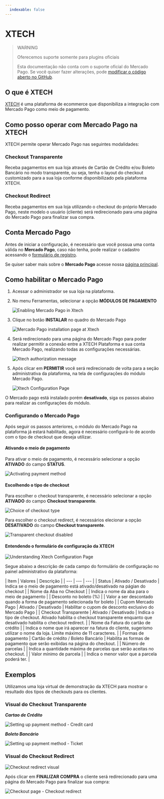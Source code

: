 ```yaml
---
  indexable: false
---
```

# XTECH

> WARNING
>
> Oferecemos suporte somente para plugins oficiais
>
> Esta documentação não conta com o suporte oficial do Mercado Pago. Se você quiser fazer alterações, pode [modificar o código aberto no GitHub](https://github.com/mercadopago/devsite-docs/blob/development/guides/plugins/unofficial/xtech.pt.md).

## O que é XTECH

[XTECH](https://www.xtechcommerce.com/) é uma plataforma de ecommerce que disponibiliza a integração com Mercado Pago como meio de pagamento.

## Como posso operar com Mercado Pago na XTECH

XTECH permite operar Mercado Pago nas seguintes modalidades:

### Checkout Transparente

Receba pagamentos em sua loja através de Cartão de Crédito e/ou Boleto Bancário no modo transparente, ou seja, tenha o layout do checkout customizado para a sua loja conforme disponibilizado pela plataforma XTECH.

### Checkout Redirect

Receba pagamentos em sua loja utilizando o checkout do próprio Mercado Pago, neste modelo o usuário (cliente) será redirecionado para uma página do Mercado Pago para finalizar sua compra.

## Conta Mercado Pago

Antes de iniciar a configuração, é necessário que você possua uma conta válida no **Mercado Pago**, caso não tenha, pode realizar o cadastro acessando o [formulário de registro](https://www.mercadopago.com.br/registration-mp?mode=mp).

Se quiser saber mais sobre o **Mercado Pago** acesse nossa [página principal](https://www.mercadopago.com.br/).

## Como habilitar o Mercado Pago

1. Acessar o administrador se sua loja na plataforma.
2. No menu Ferramentas, selecionar a opção **MÓDULOS DE PAGAMENTO**

    ![Enabling Mercado Pago in Xtech](/images/xtech_config01.png)

3. Clique no botão **INSTALAR** no quadro do Mercado Pago

    ![Mercado Pago installation page at Xtech](/images/xtech_config02.png)

4. Será redirecionado para uma página do Mercado Pago para poder realizar permitir a conexão entre a XTECH Plataforma e sua conta Mercado Pago, realizando todas as configurações necessárias.

    ![Xtech authorization message](/images/xtech_config03.png)

5. Após clicar em **PERMITIR** você será redirecionado de volta para a seção administrativa da plataforma, na tela de configurações do módulo Mercado Pago.

    ![Xtech Configuration Page](/images/xtech_config04.png)

O Mercado pago está instalado porém **desativado**, siga os passos abaixo para realizar as configurações do módulo.

### Configurando o Mercado Pago

Após seguir os passos anteriores, o módulo do Mercado Pago na plataforma já estará habilitado, agora é necessário configurá-lo de acordo com o tipo de checkout que deseja utilizar.

#### Ativando o meio de pagamento

Para ativar o meio de pagamento, é necessário selecionar a opção **ATIVADO** do campo **STATUS**.

![Activating payment method](/images/xtech_config06.png)

#### Escolhendo o tipo de checkout

Para escolher o checkout transparente, é necessário selecionar a opção **ATIVADO** do campo **Checkout transparente**.

![Choice of checkout type](/images/xtech_config07.png)

Para escolher o checkout redirect, é necessários elecionar a opção **DESATIVADO** do campo **Checkout transparente**.

![Transparent checkout disabled](/images/xtech_config08.png)

#### Entendendo o formulário de configuração da XTECH

![Understanding Xtech Configuration Page](/images/xtech_config05.png)

Segue abaixo a descrição de cada campo do formulário de configuração no painel administrativo da plataforma:

| Item | Valores | Descrição |
| --- | --- | --- |
| Status | Ativado / Desativado | Indica se o meio de pagamento está ativado/desativado na págian do checkout |
| Nome da Aba no Checkout | | Indica o nome da aba para o meio de pagamento |
| Desconto no boleto (%) | | Valor a ser descontado quando a forma de pagamento selecionada for boleto |
| Cupom Mercado Pago | Ativado / Desativado | Habilitar o cupom de desconto exclusivo do Mercado Pago |
| Checkout Transparente | Ativado / Desativado | Indica o tipo de checkout. Ativado habilita o checkout transparente enquanto que desativado habilita o checkout redirect. |
| Nome da Fatura do cartão de crédito | | Indica o nome que irá aparecer na fatura do cliente, sugerismo utilizar o nome da loja. Limite máximo de 11 caracteres. |
| Formas de pagamento | Cartão de crédito / Boleto Bancário | Habilita as formas de pagamento que serão exibidas na página do checkout. |
| Número de parcelas | | Indica a quantidade máxima de parcelas que serão aceitas no checkout. |
| Valor mínimo de parcela | | Indica o menor valor que a parcela poderá ter. |

## Exemplos

Utilizamos uma loja virtual de demonstração da XTECH para mostrar o resultado dos tipos de checkouts para os clientes.

### Visual do Checkout Transparente

**_Cartao de Crédito_**

![Setting up payment method - Credit card](/images/xtech_config12.png)

**_Boleto Bancário_**

![Setting up payment method - Ticket](/images/xtech_config11.png)

### Visual do Checkout Redirect

![Checkout redirect visual](/images/xtech_config10.png)

Após clicar em **FINALIZAR COMPRA** o cliente será redirecionado para uma página do Mercado Pago para finalizar sua compra:

![Checkout page - Checkout redirect](/images/xtech_gif01.png)
